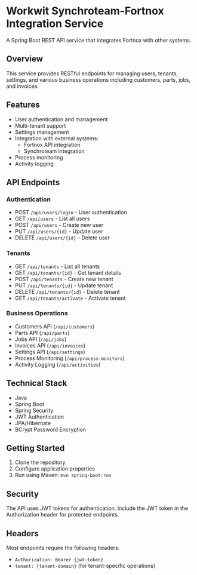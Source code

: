 # Workwit Synchroteam-Fortnox Integration Service

A Spring Boot REST API service that integrates Fortnox with other systems.

## Overview

This service provides RESTful endpoints for managing users, tenants, settings, and various business operations including customers, parts, jobs, and invoices.

## Features

- User authentication and management
- Multi-tenant support
- Settings management
- Integration with external systems:
  - Fortnox API integration
  - Synchroteam integration
- Process monitoring
- Activity logging

## API Endpoints

### Authentication

- POST `/api/users/login` - User authentication
- GET `/api/users` - List all users
- POST `/api/users` - Create new user
- PUT `/api/users/{id}` - Update user
- DELETE `/api/users/{id}` - Delete user

### Tenants

- GET `/api/tenants` - List all tenants
- GET `/api/tenants/{id}` - Get tenant details
- POST `/api/tenants` - Create new tenant
- PUT `/api/tenants/{id}` - Update tenant
- DELETE `/api/tenants/{id}` - Delete tenant
- GET `/api/tenants/activate` - Activate tenant

### Business Operations

- Customers API (`/api/customers`)
- Parts API (`/api/parts`)
- Jobs API (`/api/jobs`)
- Invoices API (`/api/invoices`)
- Settings API (`/api/settings`)
- Process Monitoring (`/api/process-monitors`)
- Activity Logging (`/api/activities`)

## Technical Stack

- Java
- Spring Boot
- Spring Security
- JWT Authentication
- JPA/Hibernate
- BCrypt Password Encryption

## Getting Started

1. Clone the repository
2. Configure application properties
3. Run using Maven: `mvn spring-boot:run`

## Security

The API uses JWT tokens for authentication. Include the JWT token in the Authorization header for protected endpoints.

## Headers

Most endpoints require the following headers:

- `Authorization: Bearer {jwt-token}`
- `tenant: {tenant-domain}` (for tenant-specific operations)

